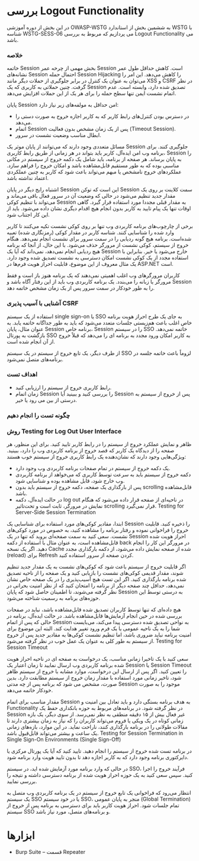 # بررسی Logout Functionality

در این بخش از دوره آموزشی OWASP-WSTG به ششمین بخش از استاندارد WSTG با شناسه WSTG-SESS-06 می پردازیم که مربوط به بررسی Logout Functionality می باشد.

### خلاصه

خاتمه Session بخش مهمی از چرخه عمر Session است. کاهش حداقل طول عمر نشانه‌های Session احتمال حمله Session Hijacking را کاهش می‌دهد. این امر را می‌توان به عنوان یک کنترل در برابر جلوگیری از حملات دیگر مانند XSS و CSRF در نظر گرفت. چنین حملاتی به کاربری که یک Session تصدیق شده دارد، وابسته است. عدم اتمام نشست ایمن تنها سطح حمله را برای هر یک از این حملات افزایش می‌دهد.

پایان Session امن حداقل به مولفه‌های زیر نیاز دارد:

* در دسترس بودن کنترل‌های رابط کاربر که به کاربر اجازه خروج به صورت دستی را می‌دهد.
* اتمام Session پس از یک زمان مشخص بدون فعالیت (‏Timeout Session)‏.
* ابطال مناسب وضعیت نشست در سرور.

مسائل متعددی وجود دارند که می‌توانند از پایان موثر یک Session جلوگیری کنند. برای برنامه وب امن ایده‌آل، کاربر باید بتواند در هر زمانی از طریق رابط کاربری، Session را به پایان برساند. هر صفحه‌ از برنامه، باید شامل یک دکمه خروج از سیستم در مکانی مناسبی بوده که به طور مستقیم قابل‌مشاهده باشد و امکان خروج را فراهم سازد. عملکردهای خروج نامشخص یا مبهم می‌تواند باعث شود که کاربر به چنین عملکردی اعتماد نداشته باشد.

اشتباه رایج دیگر در پایان Session این است که توکن Session سمت کلاینت بر روی یک مقدار جدید تنظیم می‌شود در حالی که وضعیت آن در سرور فعال باقی می‌ماند و می‌تواند با تنظیم کوکی Session به مقدار قبلی مجددا مورد استفاده قرار گیرد. گاهی اوقات تنها یک پیام تایید به کاربر بدون انجام هیچ اقدام دیگری نشان داده می‌شود. باید از این کار اجتناب شود.

برخی از چارچوب‌های برنامه کاربردی وب تنها بر روی کوکی نشست تکیه می‌کنند تا کاربر وارد شده را شناسایی کنند. شناسه کاربر در مقدار کوکی (‏رمزنگاری شده)‏ تعبیه شده‌است. برنامه هیچ گونه ردیابی را در سمت سرور برای نشست انجام نمی‌دهد. هنگام خروج از سیستم، کوکی نشست از مرورگر حذف می‌شود. با این حال، از آنجا که برنامه هیچ ردیابی انجام نمی‌دهد، نمی‌داند که آیا یک Session خارج می‌شود یا خیر. بنابراین با استفاده مجدد از یک کوکی نشست امکان دسترسی به نشست تصدیق شده وجود دارد. یک مثال معروف از این موضوع، قابلیت احراز هویت فرم‌ها در ASP.NET است.

کاربران مرورگرهای وب اغلب اهمیتی نمی‌دهند که یک برنامه هنوز باز است و فقط مرورگر یا زبانه را می‌بندد. یک برنامه کاربردی وب باید از این رفتار آگاه باشد و Session را به طور خودکار در سمت سرور پس از یک زمان مشخص خاتمه دهد.

### آشنایی با آسیب پذیری CSRF

استفاده از یک سیستم single sign-on یا SSO به جای یک طرح احراز هویت برنامه خاص اغلب باعث هم‌زیستی جلسات متعدد می‌شود که باید به طور جداگانه خاتمه یابد. به عنوان مثال، پایان Session برنامه خاص، Session را در سیستم SSO خاتمه نمی‌دهد. بازگشت به پورتال SSO به کاربر امکان ورود مجدد به برنامه ای را می‌دهد که قبلاً خروج از آن انجام شده است.

از طرف دیگر، یک تابع خروج از سیستم در یک سیستم SSO لزوماً باعث خاتمه جلسه در برنامه‌های متصل نمی‌شود.

### اهداف تست

* رابط کاربری خروج از سیستم را ارزیابی کنید.
* زمان اتمام Session را بررسی کنید و ببینید آیا Session پس از خروج از سیستم به درستی از بین می رود یا خیر.

### چگونه تست را انجام دهیم
### روش Testing for Log Out User Interface

ظاهر و نمایش عملکرد خروج از سیستم را در رابط کاربر تایید کنید. برای این منظور، هر صفحه را از دیدگاه یک کاربر که قصد خروج از برنامه کاربردی وب را دارد، ببینید.
ویژگی‌هایی وجود دارند که نشان‌دهنده یک رابط کاربری خروج از سیستم خوب هستند:

* یک دکمه خروج از سیستم در تمام صفحات برنامه کاربردی وب وجود دارد.
* دکمه خروج از سیستم باید به سرعت توسط کاربری که می‌خواهد از برنامه کاربردی وب خارج شود، قابل مشاهده بوده و شناسایی شود.
* پس از بارگذاری یک صفحه، دکمه خروج از سیستم باید بدون scrolling قابل‌مشاهده باشد.
* در حالت ایده‌آل، دکمه log out در ناحیه‌ای از صفحه قرار داده می‌شود که هنگام نمایش در مرورگر، ثابت است و تحت‌تاثیر scrolling قرار نمی‌گیرد.
Testing for Server-Side Session Termination

ابتدا، مقادیر کوکی‌های مورد استفاده برای شناسایی یک Session را ذخیره کنید. قابلیت خروج را فراخوانی نموده و رفتار برنامه را مشاهده کنید، به خصوص در مورد کوکی‌های نشست. سعی کنید به سمت صفحه‌ای بروید که تنها در یک Session احراز هویت شده قابل‌مشاهده است، به عنوان مثال با استفاده از دکمه back در مرورگر این کار را انجام دهید. اگر یک نسخه Cache شده از صفحه نمایش داده می‌شود، از دکمه بارگذاری مجدد (reload) برای Refresh کردن صفحه از سرور استفاده کنید.

اگر قابلیت خروج از سیستم باعث شود که کوکی‌های نشست به یک مقدار جدید تنظیم شوند، مقدار قدیمی کوکی‌های نشست را بازیابی کنید و یک صفحه را از ناحیه تصدیق شده برنامه بارگذاری کنید. اگر این تست هیچ آسیب‌پذیری را در یک صفحه خاص نشان نمی‌دهد، حداقل چند صفحه دیگر از برنامه را امتحان کنید که از نظر امنیت بحرانی در نظر گرفته می‌شوند، تا اطمینان حاصل شود که پایان Session به درستی توسط این حوزه‌های برنامه به رسمیت شناخته می‌شود.

هیچ داده‌ای که تنها توسط کاربران تصدیق شده قابل‌مشاهده باشد، نباید در صفحات بررسی شده در حین انجام آزمایش‌ها قابل‌مشاهده باشد. در حالت ایده‌آل، برنامه در حالی که پس از اتمام Session به نواحی تصدیق شده دسترسی پیدا می‌کند، می‌بایست شما را به یک ناحیه عمومی یا یک فرم ورود تغییر هدایت کند. البته این موضوع برای امنیت برنامه نباید ضروری باشد، اما تنظیم نشست کوکی‌ها به مقادیر جدید پس از خروج از سیستم به طور کلی به عنوان یک عمل خوب در نظر گرفته می‌شود.
Testing for Session Timeout

سعی کنید با یک تاخیرا زمانی مناسب، یک درخواست به صفحه ای در ناحیه احراز هویت شده برنامه کاربردی وب ارسال نمایید تا زمان اعتبار یک Session یا Session Timeout را تعیین کنید. اگر پس از ارسال این درخواست، موارد مشابه با خروج از سیستم ظاهر شود، تاخیر زمانی مورد استفاده با مقدار زمان خروج از سیستم مطابقت دارد. بدین صورت، مشخص می شود که برنامه پس از چه مدتی Session موجود را به صورت خودکار خاتمه می‌دهد.

مقدار مناسب برای اتمام Session به هدف برنامه بستگی دارد و باید تعادل بین امنیت و Functionality در نظر گرفته شود. در برنامه‌های مربوط به حوزه بانکداری حفظ یک Session غیر فعال بیش از ۱۵ دقیقه منطقی به نظر نمی‌رسد. از سوی دیگر، یک بازه زمانی کوتاه در یک ویکی یا فروم می‌تواند کاربران را که نیاز به زمان بیشتری دارند تا مقالات طولانی را در برنامه بارگذاری کنند، ناراحت نماید. در این موارد، بازه‌های زمانی یک ساعت و بیشتر می‌تواند قابل‌قبول باشد.
Testing for Session Termination in Single Sign-On Environments (Single Sign-Off)

در برنامه تست شده خروج از سیستم را انجام دهید. تایید کنید که آیا یک پورتال مرکزی یا دایرکتوری برنامه وجود دارد که به کاربر اجازه دهد تا بدون تایید هویت وارد برنامه شود.

در حالی که وارد برنامه مورد آزمایش شده اید، در سیستم SSO، فرآیند خروج را اجرا کنید. سپس سعی کنید به یک حوزه احراز هویت شده از برنامه دسترسی داشته و نتیجه را بررسی نمایید.

انتظار می‌رود که فراخوانی یک تابع خروج از سیستم در یک برنامه کاربردی وب متصل به یک سیستم SSO یا در خود سیستم SSO، منجر به پایان عمومی (Global Termination) تمام جلسات شود. احراز هویت کاربر باید برای دسترسی به برنامه پس از خروج از سیستم SSO و برنامه‌های متصل، مورد نیاز باشد.

# ابزارها

* Burp Suite – قسمت Repeater
